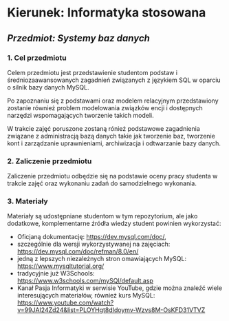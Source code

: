 # Kierunek: Informatyka stosowana
## _Przedmiot: Systemy baz danych_

### **1. Cel przedmiotu**

Celem przedmiotu jest przedstawienie studentom podstaw i średniozaawansowanych zagadnień związanych z językiem SQL w oparciu o silnik bazy danych MySQL. 

Po zapoznaniu się z podstawami oraz modelem relacyjnym przedstawiony zostanie również problem modelowania związków encji i dostępnych narzędzi wspomagających tworzenie takich modeli.

W trakcie zajęć poruszone zostaną rónież podstawowe zagadnienia związane z administracją bazą danych takie jak tworzenie baz, tworzenie kont i zarządzanie uprawnieniami, archiwizacja i odtwarzanie bazy danych.

### **2. Zaliczenie przedmiotu**

Zaliczenie przedmiotu odbędzie się na podstawie oceny pracy studenta w trakcie zajęć oraz wykonaniu zadań do samodzielnego wykonania.

### **3. Materiały**

Materiały są udostępniane studentom w tym repozytorium, ale jako dodatkowe, komplementarne źródła wiedzy student powinien wykorzystać:
* Oficjaną dokumentację: https://dev.mysql.com/doc/,
* szczególnie dla wersji wykorzystywanej na zajęciach: https://dev.mysql.com/doc/refman/8.0/en/
* jedną z lepszych niezależnych stron omawiających MySQL: https://www.mysqltutorial.org/
* tradycyjnie już W3Schools: https://www.w3schools.com/mySQl/default.asp
* Kanał Pasja Informatyki w serwisie YouTube, gdzie można znaleźć wiele interesujących materiałów, również kurs MySQL: https://www.youtube.com/watch?v=99JAI24Zd24&list=PLOYHgt8dIdoymv-Wzvs8M-OsKFD31VTVZ